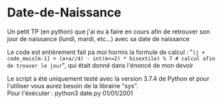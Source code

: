 # Date-de-Naissance
Un petit TP (en python) que j'ai eu à faire en cours afin de retrouver son jour de naissance (lundi, mardi, etc...) avec sa date de naissance

Le code est entièrement fait pa moi hormis la formule de calcul : "`(j + code_mois[m-1] + (a+a//4) - int(m<=2) * bisextile) % 7 # calcul afin de trouver le jour`", qui était donné dans l'énoncé de mon devoir

Le script a été uniquement testé avec la version 3.7.4 de Python et pour l'utiliser vous aurez besoin de la librairie "sys".<br/>Pour l'éxécuter : python3 date.py 01/01/2001
